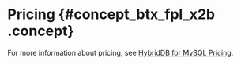 # Pricing {#concept_btx_fpl_x2b .concept}

For more information about pricing, see [HybridDB for MySQL Pricing](https://www.alibabacloud.com/product/hybriddb-postgresql/pricing).

